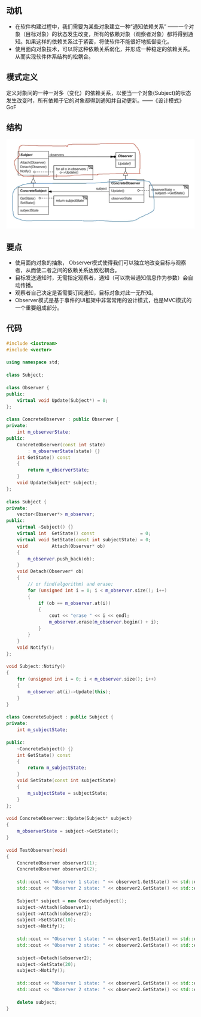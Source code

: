 ## 动机
- 在软件构建过程中，我们需要为某些对象建立一种“通知依赖关系” ——一个对象（目标对象）的状态发生改变，所有的依赖对象（观察者对象）都将得到通知。如果这样的依赖关系过于紧密，将使软件不能很好地抵御变化。
- 使用面向对象技术，可以将这种依赖关系弱化，并形成一种稳定的依赖关系。从而实现软件体系结构的松耦合。

## 模式定义
定义对象间的一种一对多（变化）的依赖关系，以便当一个对象(Subject)的状态发生改变时，所有依赖于它的对象都得到通知并自动更新。——《设计模式》 GoF

## 结构

![在这里插入图片描述](./pics/%E8%A7%82%E5%AF%9F%E8%80%85%E6%A8%A1%E5%BC%8F.jpeg)


## 要点
-  使用面向对象的抽象， Observer模式使得我们可以独立地改变目标与观察者，从而使二者之间的依赖关系达致松耦合。
-  目标发送通知时，无需指定观察者，通知（可以携带通知信息作为参数）会自动传播。
-  观察者自己决定是否需要订阅通知，目标对象对此一无所知。
-  Observer模式是基于事件的UI框架中非常常用的设计模式，也是MVC模式的一个重要组成部分。

## 代码

```cpp
#include <iostream>
#include <vector>

using namespace std;

class Subject;

class Observer {
public:
    virtual void Update(Subject*) = 0;
};

class ConcreteObserver : public Observer {
private:
    int m_observerState;
public:
    ConcreteObserver(const int state)
        : m_observerState(state) {}
    int GetState() const
    {
        return m_observerState;
    }
    void Update(Subject* subject);
};

class Subject {
private:
    vector<Observer*> m_observer;
public:
    virtual ~Subject() {}
    virtual int  GetState() const                 = 0;
    virtual void SetState(const int subjectState) = 0;
    void         Attach(Observer* ob)
    {
        m_observer.push_back(ob);
    }
    void Detach(Observer* ob)
    {
        // or find(algorithm) and erase;
        for (unsigned int i = 0; i < m_observer.size(); i++)
        {
            if (ob == m_observer.at(i))
            {
                cout << "erase " << i << endl;
                m_observer.erase(m_observer.begin() + i);
            }
        }
    }
    void Notify();
};

void Subject::Notify()
{
    for (unsigned int i = 0; i < m_observer.size(); i++)
    {
        m_observer.at(i)->Update(this);
    }
}

class ConcreteSubject : public Subject {
private:
    int m_subjectState;

public:
    ~ConcreteSubject() {}
    int GetState() const
    {
        return m_subjectState;
    }
    void SetState(const int subjectState)
    {
        m_subjectState = subjectState;
    }
};

void ConcreteObserver::Update(Subject* subject)
{
    m_observerState = subject->GetState();
}

void TestObserver(void)
{
    ConcreteObserver observer1(1);
    ConcreteObserver observer2(2);

    std::cout << "Observer 1 state: " << observer1.GetState() << std::endl;
    std::cout << "Observer 2 state: " << observer2.GetState() << std::endl;

    Subject* subject = new ConcreteSubject();
    subject->Attach(&observer1);
    subject->Attach(&observer2);
    subject->SetState(10);
    subject->Notify();

    std::cout << "Observer 1 state: " << observer1.GetState() << std::endl;
    std::cout << "Observer 2 state: " << observer2.GetState() << std::endl;

    subject->Detach(&observer2);
    subject->SetState(20);
    subject->Notify();

    std::cout << "Observer 1 state: " << observer1.GetState() << std::endl;
    std::cout << "Observer 2 state: " << observer2.GetState() << std::endl;

    delete subject;
}
```